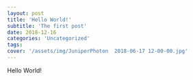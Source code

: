 ```yaml
---
layout: post
title: 'Hello World!'
subtitle: 'The first post'
date: 2018-12-16
categories: 'Uncategorized'
tags: 
cover: '/assets/img/JuniperPhoton  2018-06-17 12-00-00.jpg'
---
```

Hello World!
